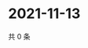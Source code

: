 # 2021-11-13

共 0 条

<!-- BEGIN WEIBO -->
<!-- 最后更新时间 Sat Nov 13 2021 01:15:23 GMT+0800 (China Standard Time) -->

<!-- END WEIBO -->
